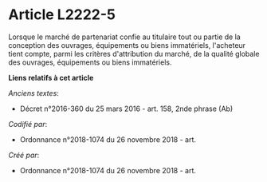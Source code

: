 # Article L2222-5

Lorsque le marché de partenariat confie au titulaire tout ou partie de la conception des ouvrages, équipements ou biens
immatériels, l'acheteur tient compte, parmi les critères d'attribution du marché, de la qualité globale des ouvrages,
équipements ou biens immatériels.

**Liens relatifs à cet article**

_Anciens textes_:

  - Décret n°2016-360 du 25 mars 2016 - art. 158, 2nde phrase (Ab)

_Codifié par_:

  - Ordonnance n°2018-1074 du 26 novembre 2018 - art.

_Créé par_:

  - Ordonnance n°2018-1074 du 26 novembre 2018 - art.
